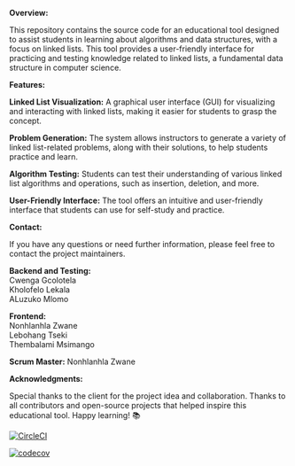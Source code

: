 **Overview:**

This repository contains the source code for an educational tool designed to assist students in learning about algorithms and data structures, with a focus on linked lists. This tool provides a user-friendly interface for practicing and testing knowledge related to linked lists, a fundamental data structure in computer science.

**Features:**

**Linked List Visualization:** A graphical user interface (GUI) for visualizing and interacting with linked lists, making it easier for students to grasp the concept.

**Problem Generation:** The system allows instructors to generate a variety of linked list-related problems, along with their solutions, to help students practice and learn.

**Algorithm Testing:** Students can test their understanding of various linked list algorithms and operations, such as insertion, deletion, and more.

**User-Friendly Interface:** The tool offers an intuitive and user-friendly interface that students can use for self-study and practice.

**Contact:**

If you have any questions or need further information, please feel free to contact the project maintainers.

**Backend and Testing:**<br>
Cwenga Gcolotela<br>
Kholofelo Lekala<br>
ALuzuko Mlomo

**Frontend:**<br>
Nonhlanhla Zwane<br>
Lebohang Tseki<br>
Thembalami Msimango

**Scrum Master:**
Nonhlanhla Zwane

**Acknowledgments:**

Special thanks to the client for the project idea and collaboration.
Thanks to all contributors and open-source projects that helped inspire this educational tool.
Happy learning! 📚

[![CircleCI](https://dl.circleci.com/status-badge/img/gh/AbutiTseki/runtime-terrors/tree/main.svg?style=svg)](https://dl.circleci.com/status-badge/redirect/gh/AbutiTseki/runtime-terrors/tree/main)

[![codecov](https://codecov.io/gh/AbutiTseki/runtime-terrors/graph/badge.svg?token=gjI70P8j1I)](https://codecov.io/gh/AbutiTseki/runtime-terrors)
